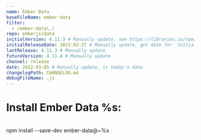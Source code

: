 ```yaml
---
name: Ember Data
baseFileName: ember-data
filter:
  - /ember-data\./
repo: emberjs/data
initialVersion: 4.11.3 # Manually update, see https://libraries.io/npm/ember-data throughout
initialReleaseDate: 2023-02-27 # Manually update, get date for `initialVersion`
lastRelease: 4.11.3 # Manually update
futureVersion: 4.11.4 # Manually update
channel: release
date: 2022-03-05 # Manually update, is today's date
changelogPath: CHANGELOG.md
debugFileName: .js
---
```


# Install Ember Data %s:

<br>
npm install --save-dev ember-data@~%s
